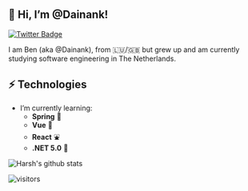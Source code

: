 <h2> 👋 Hi, I’m @Dainank! </h2>

<!-- <img align='right' src='https://i.imgur.com/3JG54bK.jpg' width='200'> -->

[![Twitter Badge](https://img.shields.io/badge/-@_Dainank-1ca0f1?style=flat-square&labelColor=1ca0f1&logo=twitter&logoColor=white&link=https://twitter.com/_Dainank)](https://twitter.com/_Dainank)

I am Ben (aka @Dainank), from :luxembourg:/:uk: but grew up and am currently studying software engineering in The Netherlands.

## ⚡ Technologies
- I’m currently learning:
  - **Spring** 🌱
  - **Vue** 🌄
  - **React** ⛲
  - **.NET 5.0** 🍇

![Harsh's github stats](https://github-readme-stats.vercel.app/api?username=dainank&hide=["issues"]&show_icons=true)

![visitors](https://visitor-badge.glitch.me/badge?page_id=dainank.dainank)
